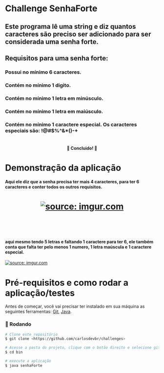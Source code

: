 # Challenge SenhaForte

## Este programa lê uma string e diz quantos caracteres são preciso ser adicionado para ser considerada uma senha forte.
## Requisitos para uma senha forte:
### Possui no mínimo 6 caracteres.
### Contém no mínimo 1 digito.
### Contém no mínimo 1 letra em minúsculo.
### Contém no mínimo 1 letra em maiúsculo.
### Contém no mínimo 1 caractere especial. Os caracteres especiais são: !@#$%^&*()-+
#

<h4 align="center"> 
	🚀 Concluido! 🚀
</h4>

#

# Demonstração da aplicação
<h4>Aqui ele diz que a senha precisa ter mais 4 caracteres, para ter 6 caracteres e conter todos os outros requisitos.</h4>
<h1 align="center">
  <a href="https://imgur.com/hdoJPUn"><img src="https://i.imgur.com/hdoJPUn.png" title="source: imgur.com" /></a>	
  <p> <br /> </p>
  <h4>aqui mesmo tendo 5 letras e faltando 1 caractere para ter 6, ele também conta que falta ter pelo menos 1 numero, 1 letra maúscula e 1 caractere especial.</h4>
  <a href="https://imgur.com/02rO291"><img src="https://i.imgur.com/02rO291.png" title="source: imgur.com" /></a>
</h1>

# 

# Pré-requisitos e como rodar a aplicação/testes
Antes de começar, você vai precisar ter instalado em sua máquina as seguintes ferramentas:
[Git](https://git-scm.com), [Java](https://www.java.com/pt-BR/download/ie_manual.jsp?locale=pt_BR). 

### 🎲 Rodando

```bash
# Clone este repositório
$ git clone <https://github.com/carlosdevbr/challenges>

# Acesse a pasta do projeto, clique com o botão direito e selecione git Bash Here
$ cd bin

# execute a aplicação
$ java senhaForte
```
